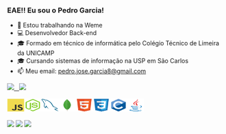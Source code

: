 ### EAE!! Eu sou o Pedro Garcia!


- 🔭 Estou trabalhando na Weme
- 💻 Desenvolvedor Back-end
- 🎓 Formado em técnico de informática pelo Colégio Técnico de Limeira da UNICAMP
- 🎓 Cursando sistemas de informação na USP em São Carlos
- 📫 Meu email: pedro.jose.garcia8@gmail.com

 <div>
  <a href="https://github.com/pedrogarcia8">
  <img height="180em" src="https://github-readme-stats.vercel.app/api?username=pedrogarcia8&show_icons=true&theme=radical&include_all_commits=true&count_private=true"/>
    &nbsp;
  <img height="180em" src="https://github-readme-stats.vercel.app/api/top-langs/?username=pedrogarcia8&layout=compact&langs_count=10&theme=radical&hide=Yacc,Lex,Perl,Verilog,c%2B%2B"/>
</div>
<br>
<div style="display: inline-flex">
  <img align="center" alt="Pedro-Js" height="30" width="40" src="https://raw.githubusercontent.com/devicons/devicon/master/icons/javascript/javascript-original.svg">
  <img align="center" alt="Pedro-Ts" height="30" width="40" src="https://raw.githubusercontent.com/devicons/devicon/master/icons/nodejs/nodejs-original.svg">
  <img align="center" alt="Pedro-MySQL" height="30" width="40" src="https://raw.githubusercontent.com/devicons/devicon/master/icons/mysql/mysql-original.svg">
  <img align="center" alt="Pedro-MongoDB" height="30" width="40" src="https://raw.githubusercontent.com/devicons/devicon/master/icons/mongodb/mongodb-original.svg">
  <img align="center" alt="Pedro-HTML" height="30" width="40" src="https://raw.githubusercontent.com/devicons/devicon/master/icons/html5/html5-original.svg">
  <img align="center" alt="Pedro-CSS" height="30" width="40" src="https://raw.githubusercontent.com/devicons/devicon/master/icons/css3/css3-original.svg">
  <img align="center" alt="Pedro-C" height="30" width="40" src="https://raw.githubusercontent.com/devicons/devicon/master/icons/c/c-original.svg">
  <img align="center" alt="Pedro-Java" height="30" width="40" src="https://raw.githubusercontent.com/devicons/devicon/master/icons/java/java-original.svg">
</div>
 <br><br>
<div style="position: relative"> 
    <a href="https://instagram.com/pedraojg" target="_blank"><img src="https://img.shields.io/badge/-Instagram-%23E4405F?style=for-the-badge&logo=instagram&logoColor=white" target="_blank"></a>
    <a href = "mailto:pedro.jose.garcia8@gmail.com"><img src="https://img.shields.io/badge/-Gmail-%23333?style=for-the-badge&logo=gmail&logoColor=white" target="_blank"></a>
    <a href="https://www.linkedin.com/in/pedrogarcia-desenvolvedor/" target="_blank"><img src="https://img.shields.io/badge/-LinkedIn-%230077B5?style=for-the-badge&logo=linkedin&logoColor=white" target="_blank"></a> 
</div>

  
 
 


